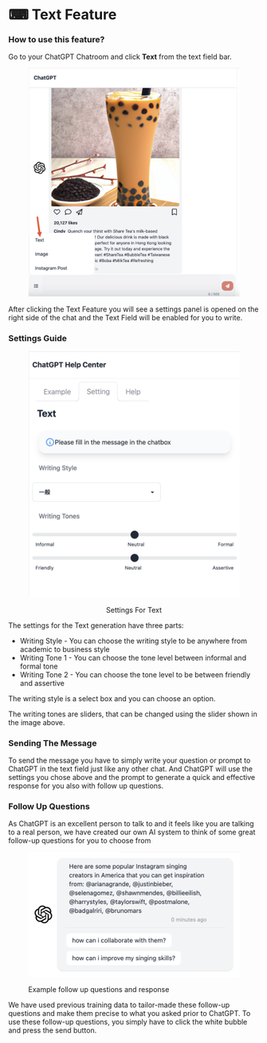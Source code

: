 # ⌨ Text Feature

### How to use this feature?

Go to your ChatGPT Chatroom and click **Text** from the text field bar.

<figure><img src="../../.gitbook/assets/image (2) (3).png" alt=""><figcaption></figcaption></figure>

After clicking the Text Feature you will see a settings panel is opened on the right side of the chat and the Text Field will be enabled for you to write.

### Settings Guide

<div align="center">

<figure><img src="../../.gitbook/assets/image (5).png" alt=""><figcaption><p>Settings For Text</p></figcaption></figure>

</div>

The settings for the Text generation have three parts:

* Writing Style - You can choose the writing style to be anywhere from academic to business style
* Writing Tone 1 - You can choose the tone level between informal and formal tone
* Writing Tone 2 - You can choose the tone level to be between friendly and assertive

The writing style is a select box and you can choose an option.

The writing tones are sliders, that can be changed using the slider shown in the image above.

### Sending The Message

To send the message you have to simply write your question or prompt to ChatGPT in the text field just like any other chat. And ChatGPT will use the settings you chose above and the prompt to generate a quick and effective response for you also with follow up questions.

### Follow Up Questions

As ChatGPT is an excellent person to talk to and it feels like you are talking to a real person, we have created our own AI system to think of some great follow-up questions for you to choose from

<figure><img src="../../.gitbook/assets/image (2).png" alt=""><figcaption><p>Example follow up questions and response</p></figcaption></figure>

We have used previous training data to tailor-made these follow-up questions and make them precise to what you asked prior to ChatGPT. To use these follow-up questions, you simply have to click the white bubble and press the send button.
